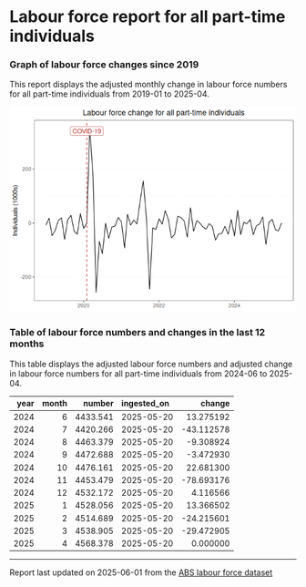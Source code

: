Labour force report for all part-time individuals
================

### Graph of labour force changes since 2019

This report displays the adjusted monthly change in labour force numbers
for all part-time individuals from 2019-01 to 2025-04.

![](all_part-time_report_files/figure-gfm/unnamed-chunk-2-1.png)<!-- -->

### Table of labour force numbers and changes in the last 12 months

This table displays the adjusted labour force numbers and adjusted
change in labour force numbers for all part-time individuals from
2024-06 to 2025-04.

| year | month |   number | ingested_on |     change |
|-----:|------:|---------:|:------------|-----------:|
| 2024 |     6 | 4433.541 | 2025-05-20  |  13.275192 |
| 2024 |     7 | 4420.266 | 2025-05-20  | -43.112578 |
| 2024 |     8 | 4463.379 | 2025-05-20  |  -9.308924 |
| 2024 |     9 | 4472.688 | 2025-05-20  |  -3.472930 |
| 2024 |    10 | 4476.161 | 2025-05-20  |  22.681300 |
| 2024 |    11 | 4453.479 | 2025-05-20  | -78.693176 |
| 2024 |    12 | 4532.172 | 2025-05-20  |   4.116566 |
| 2025 |     1 | 4528.056 | 2025-05-20  |  13.366502 |
| 2025 |     2 | 4514.689 | 2025-05-20  | -24.215601 |
| 2025 |     3 | 4538.905 | 2025-05-20  | -29.472905 |
| 2025 |     4 | 4568.378 | 2025-05-20  |   0.000000 |

------------------------------------------------------------------------

Report last updated on 2025-06-01 from the [ABS labour force
dataset](https://www.abs.gov.au/statistics/labour/employment-and-unemployment/labour-force-australia/latest-release)
